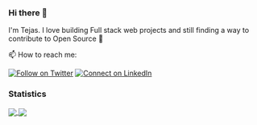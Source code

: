 ### Hi there 👋

I'm Tejas. I love building Full stack web projects and still finding a way to contribute to Open Source :raised_hands:

📫 How to reach me:

[![Follow on Twitter](https://img.shields.io/badge/--twitter?label=Twitter&logo=Twitter&style=social)](https://twitter.com/tejas_teju97) [![Connect on LinkedIn](https://img.shields.io/badge/--linkedin?label=LinkedIn&logo=LinkedIn&style=social)](https://www.linkedin.com/in/tejassadashivappa)

### Statistics
<a href="https://github.com/Tejas-Teju/github-readme-stats">
  <img align="center" src="https://github-readme-stats.vercel.app/api?username=Tejas-Teju&hide=stars&show_icons=true" />
</a>
<a href="https://github.com/Tejas-Teju/convoychat">
  <img align="center" src="https://github-readme-stats.vercel.app/api/top-langs/?username=Tejas-Teju&hide=ruby&layout=compact" />
</a>

<!--
**Tejas-Teju/Tejas-Teju** is a ✨ _special_ ✨ repository because its `README.md` (this file) appears on your GitHub profile.

Here are some ideas to get you started:

- 🔭 I’m currently working on ...
- 🌱 I’m currently learning ...
- 👯 I’m looking to collaborate on ...
- 🤔 I’m looking for help with ...
- 💬 Ask me about ...
- 📫 How to reach me: ...
- 😄 Pronouns: ...
- ⚡ Fun fact: ...
-->
